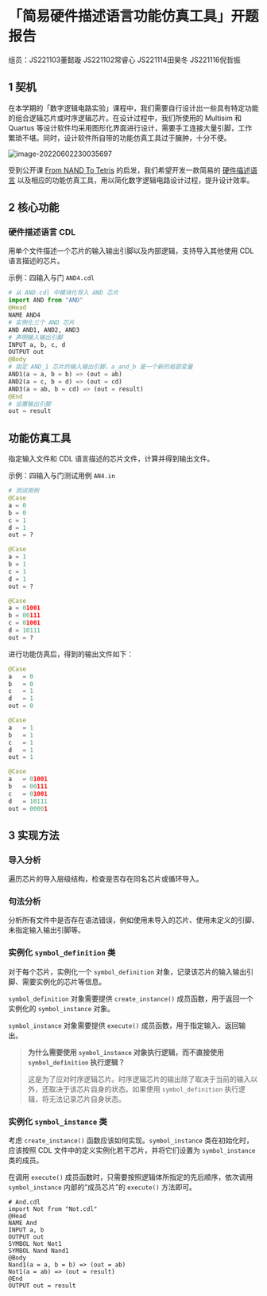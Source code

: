 # 「简易硬件描述语言功能仿真工具」开题报告

组员：JS221103董懿璇  JS221102常睿心  JS221114田昊冬  JS221116倪哲振

## 1 契机

在本学期的「数字逻辑电路实验」课程中，我们需要自行设计出一些具有特定功能的组合逻辑芯片或时序逻辑芯片。在设计过程中，我们所使用的 Multisim 和 Quartus 等设计软件均采用图形化界面进行设计，需要手工连接大量引脚，工作繁琐不堪。同时，设计软件所自带的功能仿真工具过于臃肿，十分不便。

![image-20220602230035697](C:\Users\tth37\AppData\Roaming\Typora\typora-user-images\image-20220602230035697.png)

受到公开课 [From NAND To Tetris](https://www.coursera.org/learn/build-a-computer/home/welcome) 的启发，我们希望开发一款简易的 [硬件描述语言](https://en.wikipedia.org/wiki/Hardware_description_language) 以及相应的功能仿真工具，用以简化数字逻辑电路设计过程，提升设计效率。

## 2 核心功能

### 硬件描述语言 CDL

用单个文件描述一个芯片的输入输出引脚以及内部逻辑，支持导入其他使用 CDL 语言描述的芯片。

示例：四输入与门 `AND4.cdl`

```python
# 从 AND.cdl 中模块化导入 AND 芯片
import AND from "AND"
@Head
NAME AND4
# 实例化三个 AND 芯片
AND AND1, AND2, AND3
# 声明输入输出引脚
INPUT a, b, c, d
OUTPUT out
@Body
# 指定 AND_1 芯片的输入输出引脚，a_and_b 是一个新的局部变量
AND1(a = a, b = b) => (out = ab)
AND2(a = c, b = d) => (out = cd)
AND3(a = ab, b = cd) => (out = result)
@End
# 设置输出引脚
out = result
```

## 功能仿真工具

指定输入文件和 CDL 语言描述的芯片文件，计算并得到输出文件。

示例：四输入与门测试用例 `AN4.in`

```python
# 测试用例
@Case
a = 0
b = 0
c = 1
d = 1
out = ?

@Case
a = 1
b = 1
c = 1
d = 1
out = ?

@Case
a = 01001
b = 00111
c = 01001
d = 10111
out = ?
```

进行功能仿真后，得到的输出文件如下：

```python
@Case
a   = 0
b   = 0
c   = 1
d   = 1
out = 0

@Case
a   = 1
b   = 1
c   = 1
d   = 1
out = 1

@Case
a   = 01001
b   = 00111
c   = 01001
d   = 10111
out = 00001
```

## 3 实现方法

### 导入分析

遍历芯片的导入层级结构，检查是否存在同名芯片或循环导入。

### 句法分析

分析所有文件中是否存在语法错误，例如使用未导入的芯片、使用未定义的引脚、未指定输入输出引脚等。

### 实例化 `symbol_definition` 类

对于每个芯片，实例化一个 `symbol_definition` 对象，记录该芯片的输入输出引脚、需要实例化的芯片等信息。

`symbol_definition` 对象需要提供 `create_instance()` 成员函数，用于返回一个实例化的 `symbol_instance` 对象。

`symbol_instance` 对象需要提供 `execute()` 成员函数，用于指定输入、返回输出。

> **为什么需要使用 `symbol_instance` 对象执行逻辑，而不直接使用 `symbol_definition` 执行逻辑？**
>
> 这是为了应对时序逻辑芯片。时序逻辑芯片的输出除了取决于当前的输入以外，还取决于该芯片自身的状态。如果使用 `symbol_definition` 执行逻辑，将无法记录芯片自身状态。

### 实例化 `symbol_instance` 类

考虑 `create_instance()` 函数应该如何实现。`symbol_instance` 类在初始化时，应该按照 CDL 文件中的定义实例化若干芯片，并将它们设置为 `symbol_instance` 类的成员。

在调用 `execute()` 成员函数时，只需要按照逻辑体所指定的先后顺序，依次调用 `symbol_instance` 内部的“成员芯片”的 `execute()` 方法即可。





```
# And.cdl
import Not from "Not.cdl"
@Head
NAME And
INPUT a, b
OUTPUT out
SYMBOL Not Not1
SYMBOL Nand Nand1
@Body
Nand1(a = a, b = b) => (out = ab)
Not1(a = ab) => (out = result)
@End
OUTPUT out = result

```

